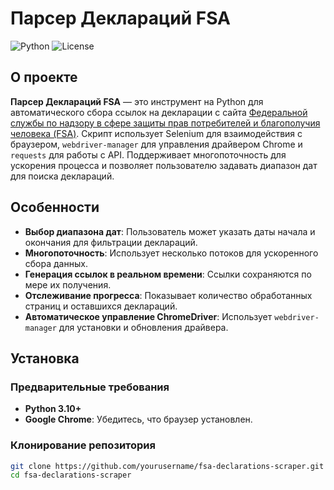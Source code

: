 # Парсер Деклараций FSA

![Python](https://img.shields.io/badge/Python-3.10%2B-blue.svg)
![License](https://img.shields.io/badge/license-MIT-blue.svg)

## О проекте

**Парсер Деклараций FSA** — это инструмент на Python для автоматического сбора ссылок на декларации с сайта [Федеральной службы по надзору в сфере защиты прав потребителей и благополучия человека (FSA)](https://pub.fsa.gov.ru/rds/declaration). Скрипт использует Selenium для взаимодействия с браузером, `webdriver-manager` для управления драйвером Chrome и `requests` для работы с API. Поддерживает многопоточность для ускорения процесса и позволяет пользователю задавать диапазон дат для поиска деклараций.

## Особенности

- **Выбор диапазона дат**: Пользователь может указать даты начала и окончания для фильтрации деклараций.
- **Многопоточность**: Использует несколько потоков для ускоренного сбора данных.
- **Генерация ссылок в реальном времени**: Ссылки сохраняются по мере их получения.
- **Отслеживание прогресса**: Показывает количество обработанных страниц и оставшихся деклараций.
- **Автоматическое управление ChromeDriver**: Использует `webdriver-manager` для установки и обновления драйвера.

## Установка

### Предварительные требования

- **Python 3.10+**
- **Google Chrome**: Убедитесь, что браузер установлен.

### Клонирование репозитория

```bash
git clone https://github.com/yourusername/fsa-declarations-scraper.git
cd fsa-declarations-scraper
